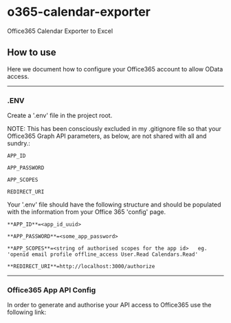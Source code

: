 # o365-calendar-exporter
Office365 Calendar Exporter to Excel

## How to use
Here we document how to configure your Office365 account to allow OData access.

---
### .ENV
Create a '.env' file in the project root.

  NOTE: This has been consciously excluded in my .gitignore file so that your Office365 Graph API parameters, as below, are not shared with all and sundry.:

    APP_ID

    APP_PASSWORD

    APP_SCOPES

    REDIRECT_URI

Your '.env' file should have the following structure and should be populated with the information from your Office 365 'config' page.
```
**APP_ID**=<app_id_uuid>

**APP_PASSWORD**=<some_app_password>

**APP_SCOPES**=<string of authorised scopes for the app id>   eg. 'openid email profile offline_access User.Read Calendars.Read'

**REDIRECT_URI**=http://localhost:3000/authorize
```
---
### Office365 App API Config
In order to generate and authorise your API access to Office365 use the following link:

